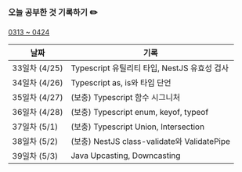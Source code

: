 ### 오늘 공부한 것 기록하기 ✏️
[0313 ~ 0424](https://github.com/techeer-TIL-group/yu-heejin/blob/main/Log/0313-0424.md)

| 날짜 | 기록 |
| --- | --- |
| 33일차 (4/25) | Typescript 유틸리티 타입, NestJS 유효성 검사 |
| 34일차 (4/26) | Typescript as, is와 타입 단언 |
| 35일차 (4/27) | (보충) Typescript 함수 시그니처 |
| 36일차 (4/28) | (보충) Typescript enum, keyof, typeof |
| 37일차 (5/1) | (보충) Typescript Union, Intersection |
| 38일차 (5/2) | (보충) NestJS class-validate와 ValidatePipe |
| 39일차 (5/3) | Java Upcasting, Downcasting |